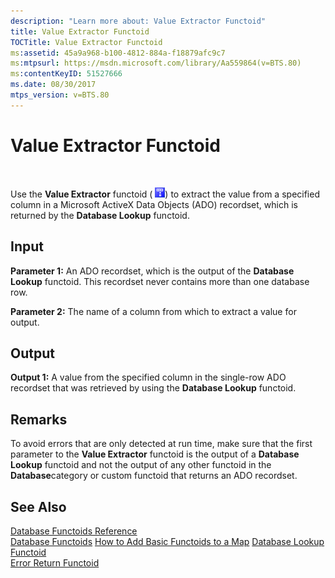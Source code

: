 ```yaml
---
description: "Learn more about: Value Extractor Functoid"
title: Value Extractor Functoid
TOCTitle: Value Extractor Functoid
ms:assetid: 45a9a968-b100-4812-884a-f18879afc9c7
ms:mtpsurl: https://msdn.microsoft.com/library/Aa559864(v=BTS.80)
ms:contentKeyID: 51527666
ms.date: 08/30/2017
mtps_version: v=BTS.80
---
```


# Value Extractor Functoid

 

Use the **Value Extractor** functoid ( ![](images/Aa562112.8a16abc4-981d-49cb-87e5-6bb7b57b8cf0(BTS.80).jpeg)) to extract the value from a specified column in a Microsoft ActiveX Data Objects (ADO) recordset, which is returned by the **Database Lookup** functoid.

## Input

**Parameter 1:** An ADO recordset, which is the output of the **Database Lookup** functoid. This recordset never contains more than one database row.

**Parameter 2:** The name of a column from which to extract a value for output.

## Output

**Output 1:** A value from the specified column in the single-row ADO recordset that was retrieved by using the **Database Lookup** functoid.

## Remarks

To avoid errors that are only detected at run time, make sure that the first parameter to the **Value Extractor** functoid is the output of a **Database Lookup** functoid and not the output of any other functoid in the **Database**category or custom functoid that returns an ADO recordset.

## See Also

[Database Functoids Reference](database-functoids-reference.md)  
[Database Functoids](https://msdn.microsoft.com/library/aa560892\(v=bts.80\))  
[How to Add Basic Functoids to a Map](https://msdn.microsoft.com/library/aa560635\(v=bts.80\))  
[Database Lookup Functoid](database-lookup-functoid.md)  
[Error Return Functoid](error-return-functoid.md)


